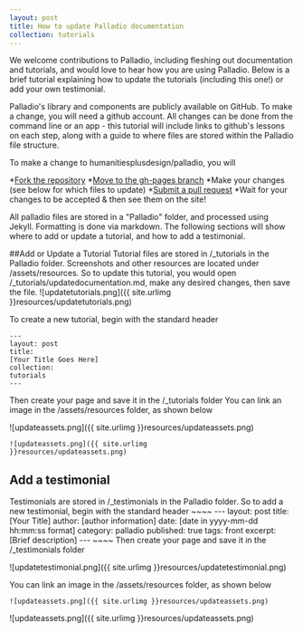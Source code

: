 ```yaml
---
layout: post
title: How to update Palladio documentation
collection: tutorials
---
```

We welcome contributions to Palladio, including fleshing out documentation and tutorials, and would love to hear how you are using Palladio.  Below is a brief tutorial explaining how to update the tutorials (including this one!) or add your own testimonial.

Palladio's library and components are publicly available on GitHub.  To make a change, you will need a github account.  All changes can be done from the command line or an app - this tutorial will include links to github's lessons on each step, along with a guide to where files are stored within the Palladio file structure.

To make a change to humanitiesplusdesign/palladio, you will

*[Fork the repository](https://help.github.com/articles/fork-a-repo/)
*[Move to the gh-pages branch](https://help.github.com/articles/creating-and-deleting-branches-within-your-repository/)
*Make your changes (see below for which files to update)
*[Submit a pull request](https://help.github.com/articles/creating-a-pull-request/)
*Wait for your changes to be accepted & then see them on the site!


All palladio files are stored in a "Palladio" folder, and processed using Jekyll.  Formatting is done via markdown.  The following sections will show where to add or update a tutorial, and how to add a testimonial.

##Add or Update a Tutorial
Tutorial files are stored in /_tutorials in the Palladio folder.  Screenshots and other resources are located under /assets/resources.  So to update this tutorial, you would open /_tutorials/updatedocumentation.md, make any desired changes, then save the file.
![updatetutorials.png]({{ site.urlimg }}resources/updatetutorials.png)

To create a new tutorial, begin with the standard header

<code>---</code></br>
<code>layout: post</code></br>
<code>title: [Your Title Goes Here]</code></br>
<code>collection: tutorials</code></br>
<code>---</code></br>

Then create your page and save it in the /_tutorials folder
You can link an image in the /assets/resources folder, as shown below

![updateassets.png]({{ site.urlimg }}resources/updateassets.png)

<code>![updateassets.png]({{ site.urlimg }}resources/updateassets.png)</code>


<h2>Add a testimonial</h2>
  Testimonials are stored in /_testimonials in the Palladio folder.  So to add a new testimonial, begin with the standard header
~~~~
---
layout: post
title:  [Your Title]
author: [author information]
date:   [date in yyyy-mm-dd hh:mm:ss format]
category: palladio
published: true
tags: front
excerpt: [Brief description]
---
~~~~  
  Then create your page and save it in the /_testimonials folder
  
![updatetestimonial.png]({{ site.urlimg }}resources/updatetestimonial.png)
  
You can link an image in the /assets/resources folder, as shown below
~~~~
![updateassets.png]({{ site.urlimg }}resources/updateassets.png)
~~~~
![updateassets.png]({{ site.urlimg }}resources/updateassets.png)
